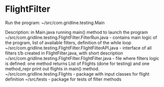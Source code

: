 # FlightFilter
Run the program: ~/src/com.gridline.testing.Main

Description:
  in Main.java running main() method to launch the program
  ~/src/com.gridline.testing.FlightFilter.FilterRun.java - contains main logic of the program, list of available filters,
  definition of the while loop
  ~/src/com.gridline.testing.FlightFilter.FlightFilterAPI.java - interface of all filters t/b created in FlightFilter.java,
   with short description
  ~/src/com.gridline.testing.FlightFilter.FlightFilter.java - file where filters logic is defined:
  one method returns List of Flights (done for testing) and one method_repr print out flights in main() method.
  ~/src/com.gridline.testing.Flights - package with input classes for flight definition
  ~/src/tests - package for tests of filter methods 
  
